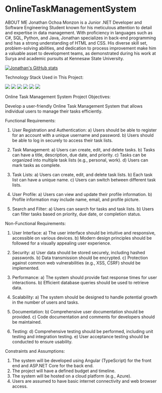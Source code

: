# OnlineTaskManagementSystem



ABOUT ME
Jonathan Ochoa Monzon is a Junior .NET Developer and Software Engineering Student known for his meticulous attention to detail and expertise in data management. With proficiency in languages such as C#, SQL, Python, and Java, Jonathan specializes in back-end programming and has a strong understanding of HTML and CSS. His diverse skill set, problem-solving abilities, and dedication to process improvement make him a valuable asset to development teams, as demonstrated during his work at Surya and academic pursuits at Kennesaw State University.

[![Jonathan's GitHub stats](https://github-readme-stats.vercel.app/api?username=jonathanrochoa)](https://github.com/jonathanrochoa/github-readme-stats)

Technology Stack Used in This Project:

<img src="https://img.shields.io/badge/.NET-512BD4?style=for-the-badge&logo=dotnet&logoColor=white" /> <img src="https://img.shields.io/badge/Angular-DD0031?style=for-the-badge&logo=angular&logoColor=white" /> <img src="https://img.shields.io/badge/TypeScript-007ACC?style=for-the-badge&logo=typescript&logoColor=white" /> <img src="https://img.shields.io/badge/HTML5-E34F26?style=for-the-badge&logo=html5&logoColor=white" /> <img src="https://img.shields.io/badge/Bootstrap-563D7C?style=for-the-badge&logo=bootstrap&logoColor=white" /> <img src="https://img.shields.io/badge/Microsoft%20SQL%20Server-CC2927?style=for-the-badge&logo=microsoft%20sql%20server&logoColor=white" />




Online Task Management System Project Objectives:

Develop a user-friendly Online Task Management System that allows individual users to manage their tasks efficiently.


Functional Requirements:

1.	User Registration and Authentication:
a)	Users should be able to register for an account with a unique username and password.
b)	Users should be able to log in securely to access their task lists.

2.	Task Management:
a)	Users can create, edit, and delete tasks.
b)	Tasks can have a title, description, due date, and priority.
c)	Tasks can be organized into multiple task lists (e.g., personal, work).
d)	Users can mark tasks as complete.

3.	Task Lists:
a)	Users can create, edit, and delete task lists.
b)	Each task list can have a unique name.
c)	Users can switch between different task lists.

4.	User Profile:
a)	Users can view and update their profile information.
b)	Profile information may include name, email, and profile picture.

5.	Search and Filter:
a)	Users can search for tasks and task lists.
b)	Users can filter tasks based on priority, due date, or completion status.


Non-Functional Requirements:

1.	User Interface:
a)	The user interface should be intuitive and responsive, accessible on various devices.
b)	Modern design principles should be followed for a visually appealing user experience.

2.	Security:
a)	User data should be stored securely, including hashed passwords.
b)	Data transmission should be encrypted.
c)	Protection against common web vulnerabilities (e.g., XSS, CSRF) should be implemented.

3.	Performance:
a)	The system should provide fast response times for user interactions.
b)	Efficient database queries should be used to retrieve data.

4.	Scalability:
a)	The system should be designed to handle potential growth in the number of users and tasks.

5.	Documentation:
b)	Comprehensive user documentation should be provided.
c)	Code documentation and comments for developers should be maintained.

6.	Testing:
d)	Comprehensive testing should be performed, including unit testing and integration testing.
e)	User acceptance testing should be conducted to ensure usability.


Constraints and Assumptions:
1.	The system will be developed using Angular (TypeScript) for the front end and ASP.NET Core for the back end.
2.	The project will have a defined budget and timeline.
3.	The system will be hosted on a cloud platform (e.g., Azure).
4.	Users are assumed to have basic internet connectivity and web browser access.
